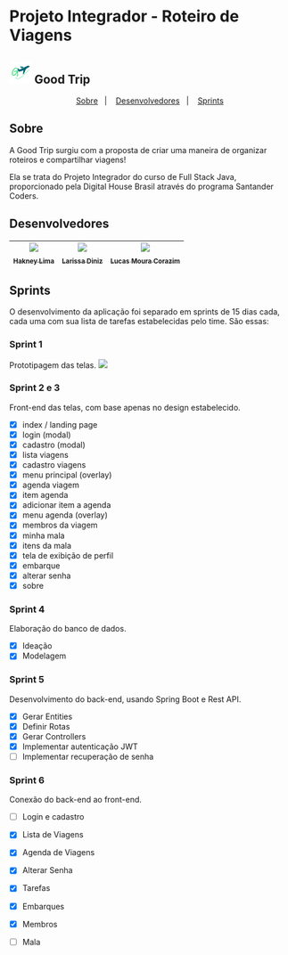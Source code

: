# Projeto Integrador - Roteiro de Viagens
## <img src="/front-end/public/icons/logo_mini.svg" widht=40px height=40px> Good Trip

<p align="center">
  <a href="#sobre">Sobre</a>&nbsp;&nbsp;&nbsp;|&nbsp;&nbsp;&nbsp;
  <a href="#desenvolvedores">Desenvolvedores</a>&nbsp;&nbsp;&nbsp;|&nbsp;&nbsp;&nbsp;
  <a href="#sprints">Sprints</a>
</p>

## Sobre
<p>A Good Trip surgiu com a proposta de criar uma maneira de organizar roteiros e compartilhar viagens!</p>
<p>Ela se trata do Projeto Integrador do curso de Full Stack Java, proporcionado pela Digital House Brasil através do programa Santander Coders.</p>

## Desenvolvedores

|[<img src="https://avatars2.githubusercontent.com/u/40151566?s=400&u=28e4c55b43612b36fb0a3eb991cf17dc19a1b784&v=4" width=115 > <br> <sub> Hakney Lima </sub>](https://github.com/Hakney)   | [<img src="https://avatars0.githubusercontent.com/u/66534830?s=400&u=b47083b5a43f18a6826acddd928088f5d98904bc&v=4" width=115 > <br> <sub> Larissa Diniz </sub>](https://github.com/larrydiniz)   | [<img src="https://avatars1.githubusercontent.com/u/54821142?s=400&u=aa4fe278ba4a37b597a9d0f59066e73f02d52b4f&v=4" width=115 > <br> <sub> Lucas Moura Corazim </sub>](https://github.com/mouraCorazim)   |
|---|---|---|

## Sprints
O desenvolvimento da aplicação foi separado em sprints de 15 dias cada, cada uma com sua lista de tarefas estabelecidas pelo time. São essas:

### Sprint 1
Prototipagem das telas.
[<img src="https://i.pinimg.com/originals/a5/58/b4/a558b426cb8973523f37bbed94cf0f09.png" widht=auto height=20px>](https://www.figma.com/file/GpPHa0wOt6044Y4OCDwJet/Projeto-Integrador---DH?node-id=282%3A79) 

### Sprint 2 e 3 
Front-end das telas, com base apenas no design estabelecido.
- [X] index / landing page
- [X] login (modal)
- [X] cadastro (modal)
- [X] lista viagens
- [X] cadastro viagens
- [x] menu principal (overlay)
- [x] agenda viagem
- [x] item agenda
- [x] adicionar item a agenda
- [x] menu agenda (overlay)
- [x] membros da viagem
- [X] minha mala
- [x] itens da mala
- [x] tela de exibição de perfil
- [X] embarque
- [X] alterar senha
- [X] sobre

### Sprint 4
Elaboração do banco de dados.
- [x] Ideação
- [x] Modelagem

### Sprint 5
Desenvolvimento do back-end, usando Spring Boot e Rest API.
- [x] Gerar Entities
- [x] Definir Rotas
- [x] Gerar Controllers
- [x] Implementar autenticação JWT
- [ ] Implementar recuperação de senha

### Sprint 6
Conexão do back-end ao front-end.
- [ ] Login e cadastro
- [x] Lista de Viagens
- [x] Agenda de Viagens
- [x] Alterar Senha
- [x] Tarefas
- [x] Embarques
- [x] Membros
- [ ] Mala




